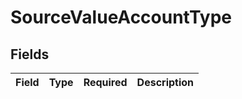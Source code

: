 # SourceValueAccountType


## Fields

| Field       | Type        | Required    | Description |
| ----------- | ----------- | ----------- | ----------- |